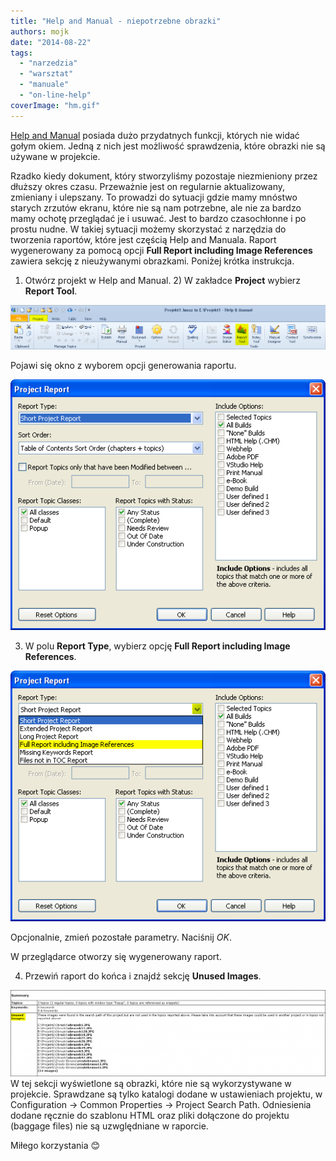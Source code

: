 ```yaml
---
title: "Help and Manual - niepotrzebne obrazki"
authors: mojk
date: "2014-08-22"
tags:
  - "narzedzia"
  - "warsztat"
  - "manuale"
  - "on-line-help"
coverImage: "hm.gif"
---
```


[Help and Manual](http://techwriter.pl/help-and-manual-opis-narzedzia/ "Help and Manual – opis narzędzia")
posiada dużo przydatnych funkcji, których nie widać gołym okiem. Jedną z nich
jest możliwość sprawdzenia, które obrazki nie są używane w projekcie.

<!--truncate-->

Rzadko kiedy dokument, który stworzyliśmy pozostaje niezmieniony przez dłuższy
okres czasu. Przeważnie jest on regularnie aktualizowany, zmieniany i ulepszany.
To prowadzi do sytuacji gdzie mamy mnóstwo starych zrzutów ekranu, które nie są
nam potrzebne, ale nie za bardzo mamy ochotę przeglądać je i usuwać. Jest to
bardzo czasochłonne i po prostu nudne. W takiej sytuacji możemy skorzystać z
narzędzia do tworzenia raportów, które jest częścią Help and Manuala. Raport
wygenerowany za pomocą opcji **Full Report including Image References** zawiera
sekcję z nieużywanymi obrazkami. Poniżej krótka instrukcja.

1. Otwórz projekt w Help and Manual. 2) W zakładce **Project** wybierz **Report
   Tool**.

[![2014-08-16 08_40_43-Projekt1.hmxz in E__Projekt1 - Help & Manual](images/2014-08-16-08_40_43-Projekt1.hmxz-in-E__Projekt1-Help-Manual.png)](http://techwriter.pl/wp-content/uploads/2014/08/2014-08-16-08_40_43-Projekt1.hmxz-in-E__Projekt1-Help-Manual.png)

Pojawi się okno z wyborem opcji generowania raportu.

[![2014-08-16 08_41_53-Project Report](images/2014-08-16-08_41_53-Project-Report.png)](http://techwriter.pl/wp-content/uploads/2014/08/2014-08-16-08_41_53-Project-Report.png)

3. W polu **Report Type**, wybierz opcję **Full Report including Image
   References**.

[![2014-08-16 10_10_24-Project Report](images/2014-08-16-10_10_24-Project-Report.png)](http://techwriter.pl/wp-content/uploads/2014/08/2014-08-16-10_10_24-Project-Report.png)

Opcjonalnie, zmień pozostałe parametry. Naciśnij _OK_.

W przeglądarce otworzy się wygenerowany raport.

4. Przewiń raport do końca i znajdź sekcję **Unused Images**.

[![2014-08-16 10_14_32-127.0.0.1_8000__fcid_{605E73E7-7F99-45F7-BF31-82DBF4CCD307}](images/2014-08-16-10_14_32-127.0.0.1_8000__fcid_605E73E7-7F99-45F7-BF31-82DBF4CCD307-1024x281.png)](http://techwriter.pl/wp-content/uploads/2014/08/2014-08-16-10_14_32-127.0.0.1_8000__fcid_605E73E7-7F99-45F7-BF31-82DBF4CCD307.png)
W tej sekcji wyświetlone są obrazki, które nie są wykorzystywane w projekcie.
Sprawdzane są tylko katalogi dodane w ustawieniach projektu, w Configuration ->
Common Properties -> Project Search Path. Odniesienia dodane ręcznie do szablonu
HTML oraz pliki dołączone do projektu (baggage files) nie są uzwględniane w
raporcie.

Miłego korzystania 😊
